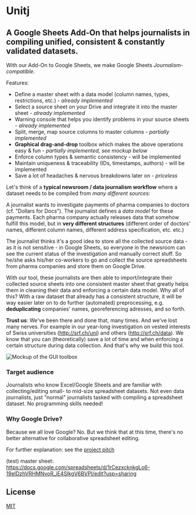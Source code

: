 # Unitj

## A Google Sheets Add-On that helps journalists in compiling unified, consistent & constantly validated datasets.

With our Add-On to Google Sheets, we make Google Sheets *Journalism-compatible*. 

Features:

  * Define a master sheet with a data model (column names, types, restrictions, etc.) - *already implemented*
  * Select a source sheet on your Drive and integrate it into the master sheet - *already implemented* 
  * Warning console that helps you identify problems in your source sheets - *already implemented*
  * Split, merge, map source columns to master columns - *partially implemented*
  * **Graphical drag-and-drop** toolbox which makes the above operations easy & fun - *partially implemented, see mockup below*
  * Enforce column types & semantic consistency - will be implemented
  * Maintain uniqueness & traceability (IDs, timestamps, authors) - will be implemented
  * Save a lot of headaches & nervous breakdowns later on - *priceless*


Let's think of a **typical newsroom / data journalism workflow** where a dataset needs to be compiled from *many different sources*: 

A journalist wants to investigate payments of pharma companies to doctors (cf. "Dollars for Docs"). The journalist defines a *data model* for these payments. Each pharma company actually releases data that somehow fulfill this model, but in **very different structures** (different order of doctors' names, different column names, different address specification, etc. etc.) 

The journalist thinks it's a good idea to store all the collected source data - as it is not sensitive - in Google Sheets, so everyone in the newsroom can see the current status of the investigation and manually correct stuff. So he/she asks his/her co-workers to go and collect the source spreadsheets from pharma companies and store them on Google Drive.

With our tool, these journalists are then able to import/integrate their collected source sheets into one consistent master sheet that greatly helps them in cleaning their data and enforcing a certain data model. Why all of this? With a raw dataset that already has a consistent structure, it will be way easier later on to do further (automated) preprocessing, e.g. **deduplicating** companies' names, georeferencing adresses, and so forth. 

**Trust us**: We've been there and done that, many times. And we've lost many nerves. For example in our year-long investigation on vested interests of Swiss universities (http://srf.ch/uni) and others (http://srf.ch/data). We know that you can (theoretically) save a lot of time and when enforcing a certain structure during data collection. And that's why we build this tool.


![Mockup of the GUI toolbox](https://github.com/srfdata/unitj/blob/master/mockup.png)

### Target audience

Journalists who know Excel/Google Sheets and are familiar with collecting/editing small- to mid-size spreadsheet datasets. Not even data journalists, just "normal" journalists tasked with compiling a spreadsheet dataset. No programming skills needed! 

### Why Google Drive?

Because we all love Google? No. But we think that at this time, there's no better alternative for collaborative spreadsheet editing. 

For further explanation: see the [project pitch](https://docs.google.com/presentation/d/19EwH3JsTlw_bI91qs7AwSwCKOGAKykbNEpXrxitAwcQ/pub?start=false&loop=false&delayms=3000)

(test) master sheet: https://docs.google.com/spreadsheets/d/1rCezxcknkgLo6-19elDzhVRHMNvoR_iE4SlkgV6BVPI/edit?usp=sharing

## License

[MIT](https://opensource.org/licenses/MIT)
